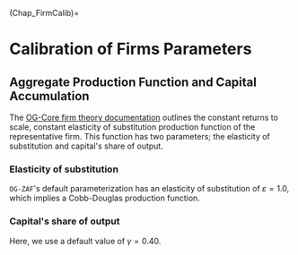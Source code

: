 (Chap_FirmCalib)=
# Calibration of Firms Parameters

## Aggregate Production Function and Capital Accumulation

The [OG-Core firm theory documentation](https://pslmodels.github.io/OG-Core/content/theory/firms.html) outlines the constant returns to scale, constant elasticity of substitution production function of the representative firm.  This function has two parameters; the elasticity of substitution and capital's share of output.

### Elasticity of substitution

`OG-ZAF`'s default parameterization has an elasticity of substitution of $\varepsilon=1.0$, which implies a Cobb-Douglas production function.

### Capital's share of output

Here, we use a default value of $\gamma =0.40$.